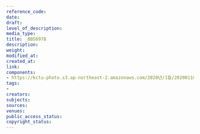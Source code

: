 ```yaml
---
reference_code: 
date: 
draft: 
level_of_description: 
media_type: 
title: _BBS6978
description: 
weight: 
modified_at: 
created_at: 
link: 
components:
- https://kctu-photo.s3.ap-northeast-2.amazonaws.com/2020년/1월/20200118_톨게이트+도명화+지부장,+유창근+지회장+단식+2일차/_BBS6978.jpg
tags:
- 
creators: 
subjects: 
sources: 
venues: 
public_access_status: 
copyright_status: 
---
```


